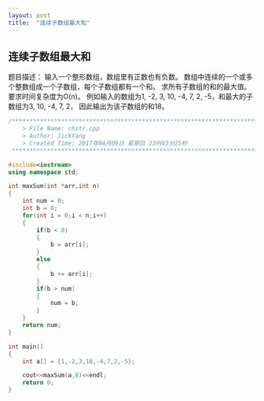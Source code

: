 ```yaml
---
layout: post
title:  "连续子数组最大和"
---
```


## 连续子数组最大和


题目描述：
输入一个整形数组，数组里有正数也有负数。
数组中连续的一个或多个整数组成一个子数组，每个子数组都有一个和。
求所有子数组的和的最大值。要求时间复杂度为O(n)。
例如输入的数组为1, -2, 3, 10, -4, 7, 2, -5，和最大的子数组为3, 10, -4, 7, 2，
因此输出为该子数组的和18。

```cpp
/*************************************************************************
	> File Name: chstr.cpp
	> Author: JickYang
	> Created Time: 2017年04月09日 星期日 23时43分25秒
 ************************************************************************/

#include<iostream>
using namespace std;

int maxSum(int *arr,int n)
{
    int num = 0;
    int b = 0;
    for(int i = 0;i < n;i++)
    {
        if(b < 0)
        {
            b = arr[i];
        }
        else
        {
            b += arr[i];
        }
        if(b > num)
        {
            num = b;
        }
    }
    return num;
}

int main()
{
    int a[] = {1,-2,3,10,-4,7,2,-5};

    cout<<maxSum(a,8)<<endl;
    return 0;
}
```
